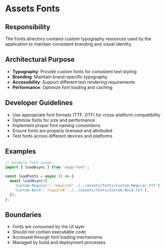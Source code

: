 # Assets Fonts

## Responsibility
The Fonts directory contains custom typography resources used by the application to maintain consistent branding and visual identity.

## Architectural Purpose
- **Typography**: Provide custom fonts for consistent text styling
- **Branding**: Maintain brand-specific typography
- **Accessibility**: Support different text rendering requirements
- **Performance**: Optimize font loading and caching

## Developer Guidelines
- Use appropriate font formats (TTF, OTF) for cross-platform compatibility
- Optimize fonts for size and performance
- Implement proper font naming conventions
- Ensure fonts are properly licensed and attributed
- Test fonts across different devices and platforms

## Examples
```typescript
// Example font usage
import { loadAsync } from 'expo-font';

const loadFonts = async () => {
  await loadAsync({
    'Custom-Regular': require('../../assets/fonts/Custom-Regular.ttf'),
    'Custom-Bold': require('../../assets/fonts/Custom-Bold.ttf'),
  });
};
```

## Boundaries
- Fonts are consumed by the UI layer
- Should not contain executable code
- Accessed through font loading mechanisms
- Managed by build and deployment processes